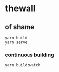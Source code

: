 # thewall
## of shame

```
yarn build
yarn serve
```

### continuous building
```
yarn build:watch
```
